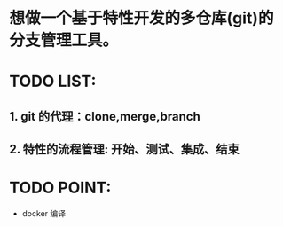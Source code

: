 # 想做一个基于特性开发的多仓库(git)的分支管理工具。
# TODO LIST:
## 1. git 的代理：clone,merge,branch
## 2. 特性的流程管理: 开始、测试、集成、结束  


# TODO POINT:
- docker 编译